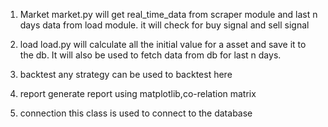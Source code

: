 1. Market
    market.py will get real_time_data from scraper module and last n days data from load module.
    it will check for buy signal and sell signal

2. load
    load.py will calculate all the initial value for a asset and save it to the db. It will also be used
    to fetch data from db for last n days.

3. backtest
    any strategy can be used to backtest here

4. report
    generate report using matplotlib,co-relation matrix

5. connection
    this class is used to connect to the database
